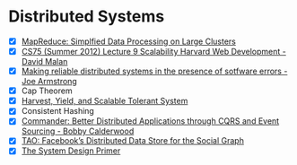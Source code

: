 # Distributed Systems

  - [x] [MapReduce: Simplfied Data Processing on Large Clusters](https://static.googleusercontent.com/media/research.google.com/en//archive/mapreduce-osdi04.pdf)
  - [x] [CS75 (Summer 2012) Lecture 9 Scalability Harvard Web Development - David Malan](https://www.youtube.com/watch?v=-W9F__D3oY4&list=PLmhRNZyYVpDmLpaVQm3mK5PY5KB_4hLjE&index=10)
  - [x] [Making reliable distributed systems in the presence of sotfware errors - Joe Armstrong](http://erlang.org/download/armstrong_thesis_2003.pdf)
  - [x] Cap Theorem
  - [x] [Harvest, Yield, and Scalable Tolerant System](https://pdfs.semanticscholar.org/5015/8bc1a8a67295ab7bce0550886a9859000dc2.pdf)
  - [x] Consistent Hashing
  - [x] [Commander: Better Distributed Applications through CQRS and Event Sourcing - Bobby Calderwood](https://www.youtube.com/watch?v=B1-gS0oEtYc)
  - [x] [TAO: Facebook’s Distributed Data Store for the Social Graph](https://www.usenix.org/system/files/conference/atc13/atc13-bronson.pdf)
  - [x] [The System Design Primer](https://github.com/donnemartin/system-design-primer)
